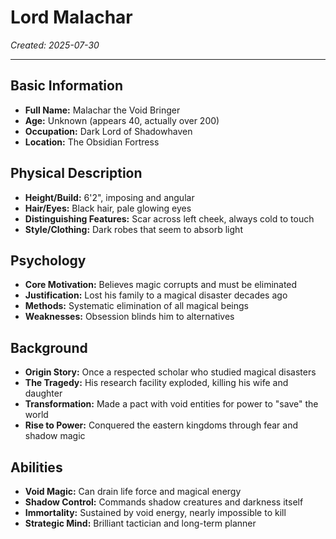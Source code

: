 # Lord Malachar

*Created: 2025-07-30*

---

## Basic Information
- **Full Name:** Malachar the Void Bringer
- **Age:** Unknown (appears 40, actually over 200)
- **Occupation:** Dark Lord of Shadowhaven
- **Location:** The Obsidian Fortress

## Physical Description
- **Height/Build:** 6'2", imposing and angular
- **Hair/Eyes:** Black hair, pale glowing eyes
- **Distinguishing Features:** Scar across left cheek, always cold to touch
- **Style/Clothing:** Dark robes that seem to absorb light

## Psychology
- **Core Motivation:** Believes magic corrupts and must be eliminated
- **Justification:** Lost his family to a magical disaster decades ago
- **Methods:** Systematic elimination of all magical beings
- **Weaknesses:** Obsession blinds him to alternatives

## Background
- **Origin Story:** Once a respected scholar who studied magical disasters
- **The Tragedy:** His research facility exploded, killing his wife and daughter
- **Transformation:** Made a pact with void entities for power to "save" the world
- **Rise to Power:** Conquered the eastern kingdoms through fear and shadow magic

## Abilities
- **Void Magic:** Can drain life force and magical energy
- **Shadow Control:** Commands shadow creatures and darkness itself
- **Immortality:** Sustained by void energy, nearly impossible to kill
- **Strategic Mind:** Brilliant tactician and long-term planner
